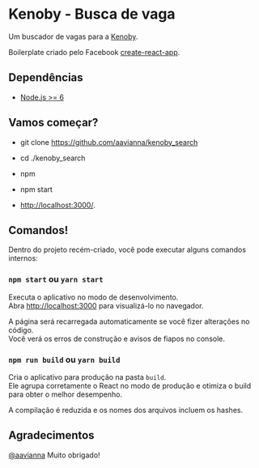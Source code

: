 # Kenoby - Busca de vaga

Um buscador de vagas para a [Kenoby](http://www.kenoby.com/).

Boilerplate criado pelo Facebook [create-react-app](https://github.com/facebookincubator/create-react-app/).

## Dependências

* [Node.js >= 6](https://nodejs.org/en/download/)

## Vamos começar?

* git clone https://github.com/aavianna/kenoby_search

* cd ./kenoby_search

* npm

* npm start

* [http://localhost:3000/](http://localhost:3000/).

## Comandos!

Dentro do projeto recém-criado, você pode executar alguns comandos internos:

### `npm start` ou `yarn start`

Executa o aplicativo no modo de desenvolvimento.<br>
Abra [http://localhost:3000](http://localhost:3000) para visualizá-lo no navegador.

A página será recarregada automaticamente se você fizer alterações no código.<br>
Você verá os erros de construção e avisos de fiapos no console.

### `npm run build` ou `yarn build`

Cria o aplicativo para produção na pasta `build`.<br>
Ele agrupa corretamente o React no modo de produção e otimiza o build para obter o melhor desempenho.

A compilação é reduzida e os nomes dos arquivos incluem os hashes.<br>

## Agradecimentos
[@aavianna](https://github.com/aavianna)
Muito obrigado!